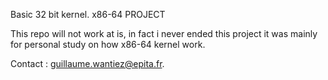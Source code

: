 Basic 32 bit kernel. x86-64 PROJECT

This repo will not work at is, in fact i never ended this project it was mainly for personal
study on how x86-64 kernel work.

Contact : guillaume.wantiez@epita.fr.

